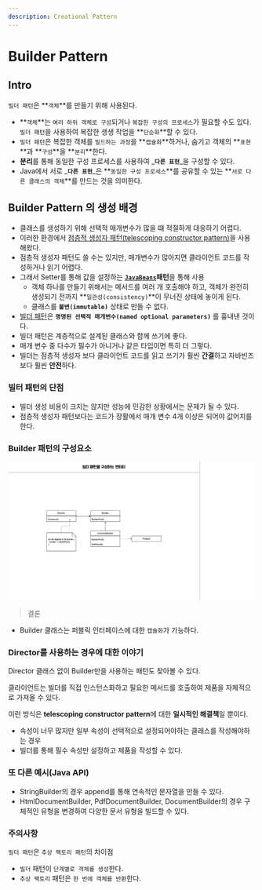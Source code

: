 ```yaml
---
description: Creational Pattern
---
```


# Builder Pattern

## Intro

`빌더 패턴`은 **`객체`**를 만들기 위해 사용된다.

* **`객체`**는 `여러 하위 객체로 구성`되거나 `복잡한 구성의 프로세스`가 필요할 수도 있다.  `빌더 패턴`을 사용하여 복잡한 생생 작업을 **`단순화`**할 수 있다.
* `빌더 패턴`은 복잡한 객체를 `빌드하는 과정`을 **`캡슐화`**하거나, 숨기고 객체의 **`표현`**과 **`구성`**을 **`분리`**한다.
* **분리**를 통해 동일한 구성 프로세스를 사용하여 _**`다른 표현`**_을 구성할 수 있다.
* Java에서 서로 _**`다른 표현`**_은 **`동일한 구성 프로세스`**를 공유할 수 있는 **`서로 다른 클래스의 객체`**를 만드는 것을 의미한다.

## Builder Pattern 의 생성 배경

* 클래스를 생성하기 위해 선택적 매개변수가 많을 떄 적절하게 대응하기 어렵다.
* 이러한
  환경에서 [점층적 생성자 패턴\(telescoping constructor pattern\)](https://github.com/SeokRae/java-in-action/blob/master/java-in-design/src/main/java/com/example/builder/TelescopingNutritionFacts.java)을
  사용해왔다.
* 점층적 생성자 패턴도 쓸 수는 있지만, 매개변수가 많아지면 클라이언트 코드를 작성하거나 읽기 어렵다.
* 그래서 Setter를 통해 값을
  설정하는 [**`JavaBeans`**](https://github.com/SeokRae/java-in-action/blob/master/java-in-design/src/main/java/com/example/builder/JavaBeansNutritionFacts.java)**패턴**을
  통해 사용
	* 객체 하나를 만들기 위해서는 메서드를 여러 개 호출해야 하고, 객체가 완전히 생성되기 전까지 **`일관성(consistency)`**이 무너진 상태에 놓이게 된다.
	* 클래스를 **`불변(immutable)`** 상태로 만들 수 없다.
* [빌더 패턴](https://github.com/SeokRae/java-in-action/blob/master/java-in-design/src/main/java/com/example/builder/BuilderNutritionFacts.java)은 **`명명된 선택적 매개변수(named optional parameters)`**
  를 흉내낸 것이다.
* 빌더 패턴은 계층적으로 설계된 클래스와 함께 쓰기에 좋다.
* 매개 변수 중 다수가 필수가 아니거나 같은 타입이면 특히 더 그렇다.
* 빌더는 점층적 생성자 보다 클라이언트 코드를 읽고 쓰기가 훨씬 **간결**하고 자바빈즈보다 훨씬 **안전**하다.

### 빌터 패턴의 단점

* 빌더 생성 비용이 크지는 않지만 성능에 민감한 상황에서는 문제가 될 수 있다.
* 점층적 생성자 패턴보다는 코드가 장활에서 매개 변수 4개 이상은 되어야 값어치를 한다.

### Builder 패턴의 구성요소

![&#xC608;&#xC2DC; &#xC5D4;&#xD2F0;&#xD2F0; &#xAD6C;&#xC131;.png](../.gitbook/assets/diagram_builder.png)

> 결론

* Builder 클래스는 퍼블릭 인터페이스에 대한 `캡슐화`가 가능하다.

### Director를 사용하는 경우에 대한 이야기

Director 클래스 없이 Builder만을 사용하는 패턴도 찾아볼 수 있다.

클라이언트는 빌더를 직접 인스턴스화하고 필요한 메서드를 호출하여 제품을 자체적으로 가져올 수 있다.

이런 방식은 **telescoping constructor pattern**에 대한 **일시적인 해결책**일 뿐이다.

* 속성이 너무 많지만 일부 속성이 선택적으로 설정되어야하는 클래스를 작성해야하는 경우
* 빌더를 통해 필수 속성만 설정하고 제품을 작성할 수 있다.

### 또 다른 예시\(Java API\)

* StringBuilder의 경우 append를 통해 연속적인 문자열을 만들 수 있다.
* HtmlDocumentBuilder, PdfDocumentBuilder, DocumentBuilder의 경우 구체적인 유형을 변경하여 다양한 문서 유형을 빌드할 수 있다.

### 주의사항

`빌더 패턴`은 `추상 팩토리 패턴`의 차이점

* `빌더` 패턴이 `단계별로 객체를 생성`한다.
* `추상 팩토리` 패턴은 `한 번에 객체를 반환`한다.
